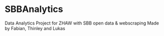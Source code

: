 # SBBAnalytics
Data Analytics Project for ZHAW with SBB open data &amp; webscraping
Made by Fabian, Thinley and Lukas
